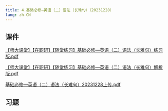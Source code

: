 ```yaml
---
title: 4.基础必修—英语（二）语法（长难句）（20231228）
lang: zh-CN
---
```



## 课件
[【师大课堂】【在职研】【随堂练习】基础必修—英语（二）语法（长难句）练习版.pdf](..%2F..%2Fpublic%2Fenglish%2F1.%E8%8B%B1%E8%AF%AD%E4%BA%8C-%E6%AD%A3%E5%BC%8F%E8%AF%BE%2F4.%E5%9F%BA%E7%A1%80%E5%BF%85%E4%BF%AE%E2%80%94%E8%8B%B1%E8%AF%AD%EF%BC%88%E4%BA%8C%EF%BC%89%E8%AF%AD%E6%B3%95%EF%BC%88%E9%95%BF%E9%9A%BE%E5%8F%A5%EF%BC%89%EF%BC%8820231228%EF%BC%89%2F%E3%80%90%E5%B8%88%E5%A4%A7%E8%AF%BE%E5%A0%82%E3%80%91%E3%80%90%E5%9C%A8%E8%81%8C%E7%A0%94%E3%80%91%E3%80%90%E9%9A%8F%E5%A0%82%E7%BB%83%E4%B9%A0%E3%80%91%E5%9F%BA%E7%A1%80%E5%BF%85%E4%BF%AE%E2%80%94%E8%8B%B1%E8%AF%AD%EF%BC%88%E4%BA%8C%EF%BC%89%E8%AF%AD%E6%B3%95%EF%BC%88%E9%95%BF%E9%9A%BE%E5%8F%A5%EF%BC%89%E7%BB%83%E4%B9%A0%E7%89%88.pdf)

[【师大课堂】【在职研】【随堂练习】基础必修—英语（二）语法（长难句）解析版.pdf](..%2F..%2Fpublic%2Fenglish%2F1.%E8%8B%B1%E8%AF%AD%E4%BA%8C-%E6%AD%A3%E5%BC%8F%E8%AF%BE%2F4.%E5%9F%BA%E7%A1%80%E5%BF%85%E4%BF%AE%E2%80%94%E8%8B%B1%E8%AF%AD%EF%BC%88%E4%BA%8C%EF%BC%89%E8%AF%AD%E6%B3%95%EF%BC%88%E9%95%BF%E9%9A%BE%E5%8F%A5%EF%BC%89%EF%BC%8820231228%EF%BC%89%2F%E3%80%90%E5%B8%88%E5%A4%A7%E8%AF%BE%E5%A0%82%E3%80%91%E3%80%90%E5%9C%A8%E8%81%8C%E7%A0%94%E3%80%91%E3%80%90%E9%9A%8F%E5%A0%82%E7%BB%83%E4%B9%A0%E3%80%91%E5%9F%BA%E7%A1%80%E5%BF%85%E4%BF%AE%E2%80%94%E8%8B%B1%E8%AF%AD%EF%BC%88%E4%BA%8C%EF%BC%89%E8%AF%AD%E6%B3%95%EF%BC%88%E9%95%BF%E9%9A%BE%E5%8F%A5%EF%BC%89%E8%A7%A3%E6%9E%90%E7%89%88.pdf)

[基础必修—英语（二）语法（长难句）20231228上传.pdf](..%2F..%2Fpublic%2Fenglish%2F1.%E8%8B%B1%E8%AF%AD%E4%BA%8C-%E6%AD%A3%E5%BC%8F%E8%AF%BE%2F4.%E5%9F%BA%E7%A1%80%E5%BF%85%E4%BF%AE%E2%80%94%E8%8B%B1%E8%AF%AD%EF%BC%88%E4%BA%8C%EF%BC%89%E8%AF%AD%E6%B3%95%EF%BC%88%E9%95%BF%E9%9A%BE%E5%8F%A5%EF%BC%89%EF%BC%8820231228%EF%BC%89%2F%E5%9F%BA%E7%A1%80%E5%BF%85%E4%BF%AE%E2%80%94%E8%8B%B1%E8%AF%AD%EF%BC%88%E4%BA%8C%EF%BC%89%E8%AF%AD%E6%B3%95%EF%BC%88%E9%95%BF%E9%9A%BE%E5%8F%A5%EF%BC%8920231228%E4%B8%8A%E4%BC%A0.pdf)


## 习题
```



```








